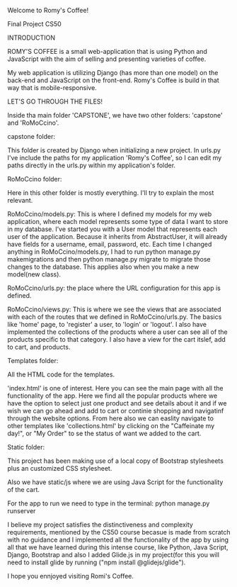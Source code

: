 Welcome to Romy's Coffee!

Final Project CS50

INTRODUCTION

ROMY'S COFFEE is a small web-application that is using Python and JavaScript with the aim of selling and presenting varieties of coffee.

My web application is utilizing Django (has more than one model) on the back-end and JavaScript on the front-end.
Romy's Coffee is build in that way that is mobile-responsive.

LET'S GO THROUGH THE FILES!

Inside tha main folder 'CAPSTONE', we have two other folders: 'capstone' and 'RoMoCcino'.

capstone folder:

This folder is created by Django when initializing a new project. In urls.py I've include the paths for my application 'Romy's Coffee', so I can edit my paths directly in the urls.py within my application's folder.

RoMoCcino folder:

Here in this other folder is mostly everything. I'll try to explain the most relevant.

RoMoCcino/models.py: This is where I defined my models for my web application, where each model represents some type of data I want to store in my database. I’ve started you with a User model that represents each user of the application. Because it inherits from AbstractUser, it will already have fields for a username, email, password, etc. Each time I changed anything in RoMoCcino/models.py, I had to run python manage.py makemigrations and then python manage.py migrate to migrate those changes to the database. This applies also when you make a new model(new class).

RoMoCcino/urls.py: the place where the URL configuration for this app is defined.

RoMoCcino/views.py: This is where we see the views that are associated with each of the routes that we defined in RoMoCcino/urls.py. The basics like 'home' page, to 'register' a user, to 'login' or 'logout'. I also have implemented the collections of the products where a user can see all of the products specific to that category. I also have a view for the cart itslef, add to cart, and products.

Templates folder:

All the HTML code for the templates.

'index.html' is one of interest. Here you can see the main page with all the functionality of the app. Here we find all the popular products where we have the option to select just one product and see details about it and if we wish we can go ahead and add to cart or continie shopping and navigatinf through the website options. From here also we can easlity navigate to other templates like 'collections.html' by clicking on the "Caffeinate my day!", or "My Order" to se the status of want we added to the cart.

Static folder:

This project has been making use of a local copy of Bootstrap stylesheets plus an customized CSS stylesheet.

Also we have static/js where we are using Java Script for the functionality of the cart.

For the app to run we need to type in the terminal: python manage.py runserver

I believe my project satisfies the distinctiveness and complexity requirements, mentioned by the CS50 course becasue is made from scratch with no guidance and I implemented all the functionality of the app by using all that we have learned during this intense course, like Python, Java Script, Django, Bootstrap and also I added Glide.js in my project(for this you will need to install glide by running ("npm install @glidejs/glide").

I hope you ennjoyed visiting Romi's Coffee.
